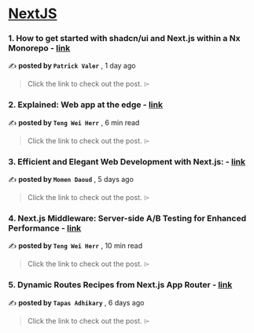 
<h1><a href=https://medium.com/tag/nextjs/recommended target="_blank" rel="noopener noreferrer">NextJS</a></h1>
<h3>1. How to get started with shadcn/ui and Next.js within a Nx Monorepo - <a href=https://medium.com/@patrickvaler/how-to-get-started-with-shadcn-ui-and-next-js-within-a-nx-monorepo-57908f48b4ef?source=tag_recommended_feed---------0-84----------nextjs----------a812447d_bd0f_400d_9674_ae179c548fec------- target="_blank" rel="noopener noreferrer">link</a></h3>

✍️ **posted by `Patrick Valer`** <date> , 1 day ago</date>

<blockquote>Click the link to check out the post. ⌲</blockquote>

<h3>2. Explained: Web app at the edge - <a href=https://medium.com/gitconnected/explained-web-app-at-the-edge-fb391985a0a5?source=tag_recommended_feed---------1-107----------nextjs----------a812447d_bd0f_400d_9674_ae179c548fec------- target="_blank" rel="noopener noreferrer">link</a></h3>

✍️ **posted by `Teng Wei Herr`** <date> , 6 min read</date>

<blockquote>Click the link to check out the post. ⌲</blockquote>

<h3>3. Efficient and Elegant Web Development with Next.js: - <a href=https://medium.com/@momendaoud/efficient-and-elegant-web-development-with-next-js-6087b3fd86e1?source=tag_recommended_feed---------2-85----------nextjs----------a812447d_bd0f_400d_9674_ae179c548fec------- target="_blank" rel="noopener noreferrer">link</a></h3>

✍️ **posted by `Momen Daoud`** <date> , 5 days ago</date>

<blockquote>Click the link to check out the post. ⌲</blockquote>

<h3>4. Next.js Middleware: Server-side A/B Testing for Enhanced Performance - <a href=https://medium.com/gitconnected/next-js-middleware-server-side-a-b-testing-for-enhanced-performance-f13ed0aa0b40?source=tag_recommended_feed---------3-107----------nextjs----------a812447d_bd0f_400d_9674_ae179c548fec------- target="_blank" rel="noopener noreferrer">link</a></h3>

✍️ **posted by `Teng Wei Herr`** <date> , 10 min read</date>

<blockquote>Click the link to check out the post. ⌲</blockquote>

<h3>5. Dynamic Routes Recipes from Next.js App Router - <a href=https://medium.com/javascript-in-plain-english/dynamic-routes-recipes-from-next-js-app-router-2b15fe98ea09?source=tag_recommended_feed---------4-85----------nextjs----------a812447d_bd0f_400d_9674_ae179c548fec------- target="_blank" rel="noopener noreferrer">link</a></h3>

✍️ **posted by `Tapas Adhikary`** <date> , 6 days ago</date>

<blockquote>Click the link to check out the post. ⌲</blockquote>

